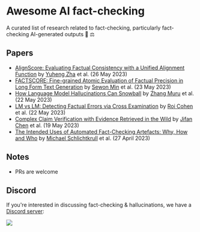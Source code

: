 # Awesome AI fact-checking

A curated list of research related to fact-checking, particularly fact-checking AI-generated outputs 🤖 ⚖️

## Papers 

- [AlignScore: Evaluating Factual Consistency with a Unified Alignment Function](https://arxiv.org/abs/2305.16739) by [Yuheng Zha](@yzha_zha) et al. (26 May 2023)
- [FACTSCORE: Fine-grained Atomic Evaluation of Factual Precision in Long Form Text Generation](https://arxiv.org/abs/2305.14251) by [Sewon Min](https://twitter.com/sewon__min) et al. (23 May 2023)
- [How Language Model Hallucinations Can Snowball](https://arxiv.org/abs/2305.13534) by [Zhang Muru](https://twitter.com/zhang_muru) et al. (22 May 2023)
- [LM vs LM: Detecting Factual Errors via Cross Examination](https://arxiv.org/abs/2305.13281) by [Roi Cohen](https://twitter.com/roicohen9) et al. (22 May 2023)
- [Complex Claim Verification with Evidence Retrieved in the Wild](https://arxiv.org/abs/2305.11859) by [Jifan Chen](https://twitter.com/Jifan_chen) et al. (19 May 2023)
- [The Intended Uses of Automated Fact-Checking Artefacts: Why, How and Who](https://arxiv.org/abs/2304.14238) by [Michael Schlichtkrull](https://twitter.com/michael_sejr) et al. (27 April 2023)


## Notes

- PRs are welcome

## Discord

If you're interested in discussing fact-checking & hallucinations, we have a [Discord server](https://discord.gg/D9JVE8aR8j):  

[![](https://dcbadge.vercel.app/api/server/D9JVE8aR8j)](https://discord.gg/D9JVE8aR8j)
